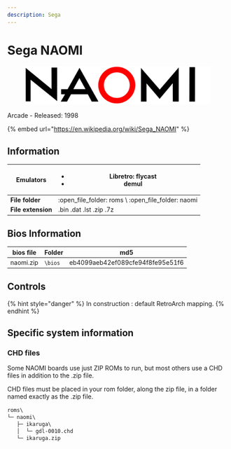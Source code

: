 ```yaml
---
description: Sega
---
```


# Sega NAOMI

<figure><img src="https://raw.githubusercontent.com/fabricecaruso/es-theme-carbon/52ff37c9e265587d006945a2ba695b5a962b3a3d/art/logos/naomi.svg" alt=""><figcaption></figcaption></figure>

Arcade - Released: 1998&#x20;

{% embed url="https://en.wikipedia.org/wiki/Sega_NAOMI" %}

## Information

| **Emulators**      | <ul><li>Libretro: flycast</li><li>demul</li></ul>      |
| ------------------ | ------------------------------------------------------ |
| **File folder**    | :open\_file\_folder: roms \ :open\_file\_folder: naomi |
| **File extension** | .bin .dat .lst .zip .7z                                |

## Bios Information

| bios file | Folder  | md5                              |
| --------- | ------- | -------------------------------- |
| naomi.zip | `\bios` | eb4099aeb42ef089cfe94f8fe95e51f6 |

## Controls

{% hint style="danger" %}
In construction : default RetroArch mapping.
{% endhint %}

## Specific system information

### CHD files

Some NAOMI boards use just ZIP ROMs to run, but most others use a CHD files in addition to the .zip file.

CHD files must be placed in your rom folder, along the zip file, in a folder named exactly as the .zip file.

```
roms\
└─ naomi\
   ├─ ikaruga\
   │  └─ gdl-0010.chd
   └─ ikaruga.zip
```
